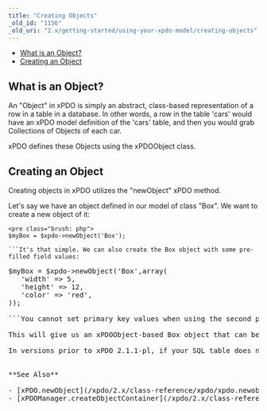 ```yaml
---
title: "Creating Objects"
_old_id: "1156"
_old_uri: "2.x/getting-started/using-your-xpdo-model/creating-objects"
---
```


- [What is an Object?](#CreatingObjects-WhatisanObject%3F)
- [Creating an Object](#CreatingObjects-CreatinganObject)



## What is an Object?

An "Object" in xPDO is simply an abstract, class-based representation of a row in a table in a database. In other words, a row in the table 'cars' would have an xPDO model definition of the 'cars' table, and then you would grab Collections of Objects of each car.

xPDO defines these Objects using the xPDOObject class.

## Creating an Object

Creating objects in xPDO utilizes the "newObject" xPDO method.

Let's say we have an object defined in our model of class "Box". We want to create a new object of it:

```
<pre class="brush: php">
$myBox = $xpdo->newObject('Box');

```It's that simple. We can also create the Box object with some pre-filled field values:

```
<pre class="brush: php">
$myBox = $xpdo->newObject('Box',array(
   'width' => 5,
   'height' => 12,
   'color' => 'red',
));

```You cannot set primary key values when using the second parameter of newObject(). Set the primary key values using fromArray() after creating the instance with the newObject() and make sure you set the parameter setPrimaryKeys equal to true.

This will give us an xPDOObject-based Box object that can be [manipulated and saved](/xpdo/2.x/getting-started/using-your-xpdo-model/setting-object-fields "Setting Object Fields"). Note that this Object is not yet persistent until you save it using [xPDOObject.save](/xpdo/2.x/class-reference/xpdoobject/persistence-methods/save "save").

In versions prior to xPDO 2.1.1-pl, if your SQL table does not exist for the object you've created, and the object class has a defined table for that class, xPDO will automatically create the table in the database for you. In 2.1.1-pl and later versions, you must set xPDO::OPT\_AUTO\_CREATE\_TABLES to true to have tables created automatically. It is recommended that you create the tables for your model explicitly in a setup script rather than depending on the auto table creation features that were not optional in earlier releases of xPDO. See [xPDOManager.createObjectContainer](/xpdo/2.x/class-reference/xpdomanager/xpdomanager.createobjectcontainer "xPDOManager.createObjectContainer") for information on explicitly creating tables from the model.

 
**See Also**

- [xPDO.newObject](/xpdo/2.x/class-reference/xpdo/xpdo.newobject "xPDO.newObject")
- [xPDOManager.createObjectContainer](/xpdo/2.x/class-reference/xpdomanager/xpdomanager.createobjectcontainer "xPDOManager.createObjectContainer")